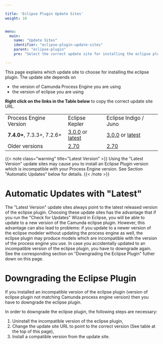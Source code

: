 ```yaml
---

title: 'Eclipse Plugin Update Sites'
weight: 10


menu:
  main:
    name: "Update Sites"
    identifier: "eclipse-plugin-update-sites"
    parent: "eclipse-plugin"
    pre: "Select the correct update site for installing the eclipse plugin."

---
```


This page explains which update site to choose for installing the eclipse plugin.
The update site depends on

* the version of Camunda Process Engine you are using
* the version of eclipse you are using

**Right click on the links in the Table below** to copy the correct update site URL.

<table class="table" style="font-size: 17px">
  <tr>
    <td>Process Engine Version</td>
    <td>Eclipse Kepler</td>
    <td>Eclipse Indigo / Juno</td>
  </tr>
  <tr>
    <td><strong>7.4.0+</strong>, 7.3.3+, 7.2.6+</td>
    <td>
      <a href="http://camunda.org/release/camunda-eclipse-plugin/update-sites/kepler/archive/3.0.0/">3.0.0</a> or
      <a href="http://camunda.org/release/camunda-eclipse-plugin/update-sites/kepler/latest/site/">latest</a>
    <td>
      <a href="http://camunda.org/release/camunda-eclipse-plugin/update-sites/indigo/archive/3.0.0/">3.0.0</a> or
      <a href="http://camunda.org/release/camunda-eclipse-plugin/update-sites/indigo/latest/site/">latest</a>
  </tr>
  <tr>
    <td>Older versions
    <td>
      <a href="http://camunda.org/release/camunda-eclipse-plugin/update-sites/kepler/archive/2.7.0/">2.70</a>
    </td>
    <td>
      <a href="http://camunda.org/release/camunda-eclipse-plugin/update-sites/indigo/archive/2.7.0/">2.70</a>
    </td>
  </tr>
</table>

{{< note class="warning" title="Latest Version" >}}
Using the "Latest Version" update sites may cause you to install an Eclipse Plugin version which is incompatible with
your Process Engine version. See Section "Automatic Updates" below for details.
{{< /note >}}

# Automatic Updates with "Latest"

The "Latest Version" update sites always point to the latest released version of the eclipse plugin. Choosing these update sites has the advantage that if you run the "Check for Updates" Wizard in Eclipse, you will be able to update to a new version of the Camunda eclipse plugin. However, this advantage can also lead to problems: if you update to a newer version of the eclipse modeler without updating the process engine as well, the eclipse plugin may produce models which are incompatible with the version of the process engine you use.
In case you accidentally updated to an incompatible version of the eclipse plugin, you have to downgrade again. See the corresponding section on "Downgrading the Eclipse Plugin" futher down on this page.

# Downgrading the Eclipse Plugin

If you installed an incompatible version of the eclipse plugin (version of eclipse plugin not matching Camunda process engine version) then you have to downgrade the eclipse plugin.

In order to downgrade the eclipse plugin, the following steps are necessary:

1. Uninstall the incompatible version of the eclipse plugin,
2. Change the update site URL to point to the correct version (See table at the top of this page),
3. Install a compatible version from the update site.